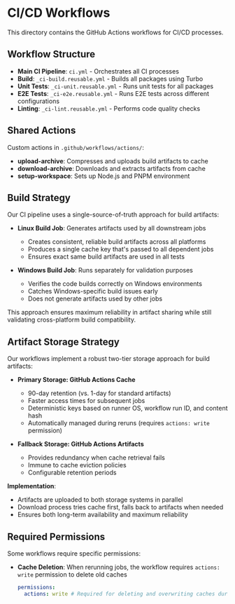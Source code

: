 # CI/CD Workflows

This directory contains the GitHub Actions workflows for CI/CD processes.

## Workflow Structure

- **Main CI Pipeline**: `ci.yml` - Orchestrates all CI processes
- **Build**: `_ci-build.reusable.yml` - Builds all packages using Turbo
- **Unit Tests**: `_ci-unit.reusable.yml` - Runs unit tests for all packages
- **E2E Tests**: `_ci-e2e.reusable.yml` - Runs E2E tests across different configurations
- **Linting**: `_ci-lint.reusable.yml` - Performs code quality checks

## Shared Actions

Custom actions in `.github/workflows/actions/`:

- **upload-archive**: Compresses and uploads build artifacts to cache
- **download-archive**: Downloads and extracts artifacts from cache
- **setup-workspace**: Sets up Node.js and PNPM environment

## Build Strategy

Our CI pipeline uses a single-source-of-truth approach for build artifacts:

- **Linux Build Job**: Generates artifacts used by all downstream jobs
  - Creates consistent, reliable build artifacts across all platforms
  - Produces a single cache key that's passed to all dependent jobs
  - Ensures exact same build artifacts are used in all tests

- **Windows Build Job**: Runs separately for validation purposes
  - Verifies the code builds correctly on Windows environments
  - Catches Windows-specific build issues early
  - Does not generate artifacts used by other jobs

This approach ensures maximum reliability in artifact sharing while still validating cross-platform build compatibility.

## Artifact Storage Strategy

Our workflows implement a robust two-tier storage approach for build artifacts:

- **Primary Storage: GitHub Actions Cache**
  - 90-day retention (vs. 1-day for standard artifacts)
  - Faster access times for subsequent jobs
  - Deterministic keys based on runner OS, workflow run ID, and content hash
  - Automatically managed during reruns (requires `actions: write` permission)

- **Fallback Storage: GitHub Actions Artifacts**
  - Provides redundancy when cache retrieval fails
  - Immune to cache eviction policies
  - Configurable retention periods

**Implementation**:

- Artifacts are uploaded to both storage systems in parallel
- Download process tries cache first, falls back to artifacts when needed
- Ensures both long-term availability and maximum reliability

## Required Permissions

Some workflows require specific permissions:

- **Cache Deletion**: When rerunning jobs, the workflow requires `actions: write` permission to delete old caches
  ```yaml
  permissions:
    actions: write # Required for deleting and overwriting caches during reruns
  ```
